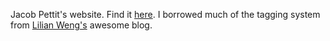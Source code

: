 Jacob Pettit's website. Find it [here](https://jfpettit.github.io). I borrowed much of the tagging system from [Lilian Weng's](https://lilianweng.github.io) awesome blog.
